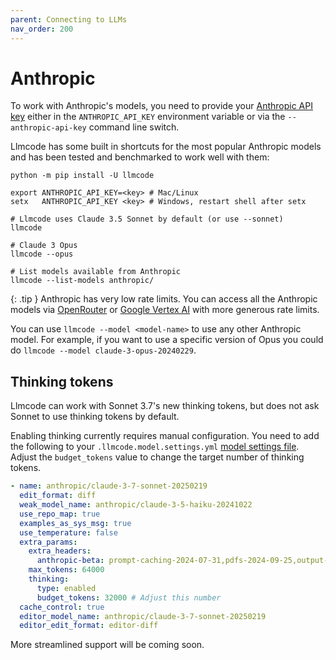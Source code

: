```yaml
---
parent: Connecting to LLMs
nav_order: 200
---
```


# Anthropic

To work with Anthropic's models, you need to provide your
[Anthropic API key](https://docs.anthropic.com/claude/reference/getting-started-with-the-api)
either in the `ANTHROPIC_API_KEY` environment variable or
via the `--anthropic-api-key` command line switch.

Llmcode has some built in shortcuts for the most popular Anthropic models and
has been tested and benchmarked to work well with them:

```
python -m pip install -U llmcode

export ANTHROPIC_API_KEY=<key> # Mac/Linux
setx   ANTHROPIC_API_KEY <key> # Windows, restart shell after setx

# Llmcode uses Claude 3.5 Sonnet by default (or use --sonnet)
llmcode

# Claude 3 Opus
llmcode --opus

# List models available from Anthropic
llmcode --list-models anthropic/
```

{: .tip }
Anthropic has very low rate limits. 
You can access all the Anthropic models via
[OpenRouter](openrouter.md)
or [Google Vertex AI](vertex.md)
with more generous rate limits.

You can use `llmcode --model <model-name>` to use any other Anthropic model.
For example, if you want to use a specific version of Opus
you could do `llmcode --model claude-3-opus-20240229`.

## Thinking tokens

Llmcode can work with Sonnet 3.7's new thinking tokens, but does not ask Sonnet to use
thinking tokens by default.

Enabling thinking currently requires manual configuration.
You need to add the following to your `.llmcode.model.settings.yml` 
[model settings file](/docs/config/adv-model-settings.html#model-settings).
Adjust the `budget_tokens` value to change the target number of thinking tokens.

```yaml
- name: anthropic/claude-3-7-sonnet-20250219
  edit_format: diff
  weak_model_name: anthropic/claude-3-5-haiku-20241022
  use_repo_map: true
  examples_as_sys_msg: true
  use_temperature: false
  extra_params:
    extra_headers:
      anthropic-beta: prompt-caching-2024-07-31,pdfs-2024-09-25,output-128k-2025-02-19
    max_tokens: 64000
    thinking:
      type: enabled
      budget_tokens: 32000 # Adjust this number
  cache_control: true
  editor_model_name: anthropic/claude-3-7-sonnet-20250219
  editor_edit_format: editor-diff
```

More streamlined support will be coming soon.
